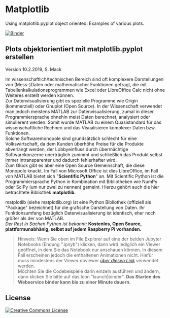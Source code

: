 # Matplotlib
Using matplotlib.pyplot object oriented: Examples of various plots.

[![Binder](https://mybinder.org/badge.svg)](https://mybinder.org/v2/gh/StefanMack/Matplotlib/master)

## Plots objektorientiert mit matplotlib.pyplot erstellen

Version 10.2.2019, S. Mack

Im wissenschaftlich/technischen Bereich sind oft komplexere Darstellungen von (Mess-)Daten oder mathematischer Funktionen gefragt, die mit Tabellenkalkulationsprogrammen wie Excel oder LibreOffice Calc nicht ohne Weiteres erstellt werden können.  
Zur Datenvisualisierung gibt es spezielle Programme wie Origin (kommerziell) oder Gnuplot (Open Source). In der Wissenschaft verwendet man jedoch meistens MATLAB zur Datenvisualisierung, zumal in dieser Programmiersprache ohnehin meist Daten berechnet, analysiert oder simulierent werden. Somit wurde MATLAB zu einem Quasistandard für das wissenschaftliche Rechnen und das Visualisieren komplexer Daten bzw. Funktionen.  
Solche Softwaremonopole sind grundsätzlich schlecht für eine Volkswirtschaft, da dem Kunden überhöhe Preise für die Produkte abverlangt werden, der Lobbyeinfluss durch übermächtige Softwarekonzerne unerträglich zunimmt und schließlich das Produkt selbst immer intransparenter und dadurch fehlerhafter wird.  
Zum Glück gibt es aber eine Open Source Gemeinschaft, die diese Monopole knackt. Im Fall von Microsoft Office ist dies LibreOffice, im Fall von MATLAB bietet sich "**Scientific Python**" an. Mit Scientific Python ist die Programmiersprache Python in Kombination mit Bibliotheken wie NumPy oder SciPy (um nur zwei zu nennen) gemeint. Hierzu gehört auch die hier betrachtete Bibliothek **matplotlib**.  

matplotlib (siehe matplotlib.org) ist eine Python Bibliothek (offiziell als "Package" bezeichnet) für die grafische Darstellung von Daten. Ihr Funktionsumfang bezüglich Datenvisualisierung ist identisch, eher noch größer als der von MATLAB.  
*Der Rest in Sachen Python ist bekannt:* **Kostenlos, Open Source, plattformunabhänig, selbst auf jedem Raspberry Pi vorhanden.**

> Hinweis: Wenn Sie oben im File Explorer auf eine der beiden Jupyter Notebooks (Endung ".ipnyb") klicken, dann wird lediglich ein Viewer geöffnet, in dem Sie das Notebook nur anschauen können. In diesem Fall erscheinen jedoch die enthaltenen Animationen nicht. Hiefür muss mindestens der Viewer nbviewer [*über diesen Link*](http://nbviewer.ipython.org/github/StefanMack/Matplotlib/master/matplotlibOop.ipynb) verwendet werden.  
Möchten Sie die Codebeispiele darin einzeln ausführen und ändern, dann klicken Sie bitte auf das Icon "launch|binder". **Das Starten des Webservice binder kann bis zu einer Minute dauern.**



License
-----
<a rel="license" href="http://creativecommons.org/licenses/by/4.0/"><img alt="Creative Commons License" style="border-width:0" src="https://i.creativecommons.org/l/by/4.0/88x31.png" /></a><br /><span xmlns:dct="http://purl.org/dc/terms/" property="dct:title">

